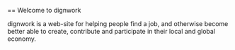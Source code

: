 == Welcome to dignwork

dignwork is a web-site for helping people find a job, and otherwise become better able to create, contribute and participate in their local and global economy.
 
